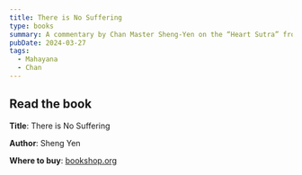 ```yaml
---
title: There is No Suffering
type: books
summary: A commentary by Chan Master Sheng-Yen on the “Heart Sutra” from the Mahayana tradition
pubDate: 2024-03-27
tags:
  - Mahayana
  - Chan
---
```


## Read the book

**Title**: There is No Suffering

**Author**: Sheng Yen

**Where to buy**: [bookshop.org](https://bookshop.org/p/books/there-is-no-suffering-a-commentary-on-the-heart-sutra-chan-master-sheng-yen/8304789?ean=9781556433856)
